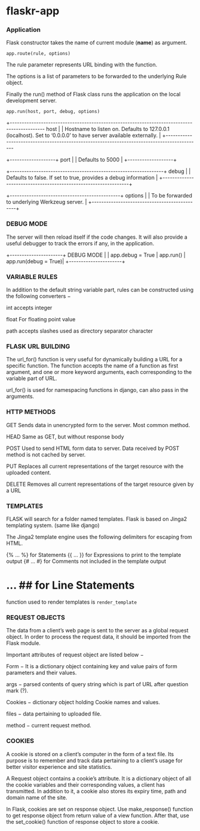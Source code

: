 # flaskr-app

### Application

Flask constructor takes the name of current module (__name__) as argument.

```
app.route(rule, options)
```
The rule parameter represents URL binding with the function.

The options is a list of parameters to be forwarded to the underlying Rule object.

Finally the run() method of Flask class runs the application on the local development server.
```
app.run(host, port, debug, options)
```

+--------------------------------------------------------------------------------------------
  host 																						|
  																							|
  Hostname to listen on. Defaults to 127.0.0.1 (localhost). Set to ‘0.0.0.0’ to have server available externally.																	  |
+--------------------------------------------------------------------------------------------

+-------------------+
  port				|
  					|
  Defaults to 5000  |
+-------------------+

+----------------------------------------------------------------+
debug															 |
																 |
Defaults to false. If set to true, provides a debug information  |
+----------------------------------------------------------------+

+----------------------------------------------+
options										   |
											   |
To be forwarded to underlying Werkzeug server. |
+----------------------------------------------+


### DEBUG MODE
The server will then reload itself if the code changes. It will also provide a useful debugger to track the errors if any, in the application.

+----------------------+
  DEBUG MODE 		   |
					   |
  app.debug = True 	   |
  app.run()			   |
  app.run(debug = True)|
+----------------------+

### VARIABLE RULES

In addition to the default string variable part, rules can be constructed using the following converters −

int
accepts integer

float
For floating point value

path
accepts slashes used as directory separator character

### FLASK URL BUILDING


The url_for() function is very useful for dynamically building a URL for a specific function. The function accepts the name of a function as first argument, and one or more keyword arguments, each corresponding to the variable part of URL.

url_for() is used for namespacing functions in django, can also pass in the arguments.

### HTTP METHODS

GET
Sends data in unencrypted form to the server. Most common method.

HEAD
Same as GET, but without response body

POST
Used to send HTML form data to server. Data received by POST method is not cached by server.

PUT
Replaces all current representations of the target resource with the uploaded content.

	
DELETE
Removes all current representations of the target resource given by a URL


### TEMPLATES

FLASK will search for a folder named templates.
Flask is based on Jinga2 templating system. (same like django)


The Jinga2 template engine uses the following delimiters for escaping from HTML.

{% ... %} for Statements
{{ ... }} for Expressions to print to the template output
{# ... #} for Comments not included in the template output
# ... ## for Line Statements

function used to render templates is `render_template`

### REQUEST OBJECTS


The data from a client’s web page is sent to the server as a global request object. In order to process the request data, it should be imported from the Flask module.

Important attributes of request object are listed below −

Form − It is a dictionary object containing key and value pairs of form parameters and their values.

args − parsed contents of query string which is part of URL after question mark (?).

Cookies − dictionary object holding Cookie names and values.

files − data pertaining to uploaded file.

method − current request method.

### COOKIES

A cookie is stored on a client’s computer in the form of a text file. Its purpose is to remember and track data pertaining to a client’s usage for better visitor experience and site statistics.

A Request object contains a cookie’s attribute. It is a dictionary object of all the cookie variables and their corresponding values, a client has transmitted. In addition to it, a cookie also stores its expiry time, path and domain name of the site.

In Flask, cookies are set on response object. Use make_response() function to get response object from return value of a view function. After that, use the set_cookie() function of response object to store a cookie.


